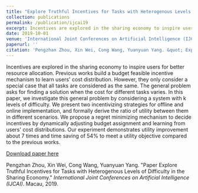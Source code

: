 ```yaml
---
title: "Explore Truthful Incentives for Tasks with Heterogenous Levels of Difficulty in the Sharing Economy"
collection: publications
permalink: /publication/ijcai19
excerpt: Incentives are explored in the sharing economy to inspire users for better resource allocation. Previous works build a budget feasible incentive mechanism to learn users' cost distribution. However, they only consider a special case that all tasks are considered as the same. The general problem asks for finding a solution when the cost for different tasks varies. In this paper, we investigate this general problem by considering a system with k levels of difficulty. We present two incentivizing strategies for offline and online implementation, and formally derive the ratio of utility between them in different scenarios. We propose a regret minimizing mechanism to decide incentives by dynamically adjusting budget assignment and learning from users' cost distributions. Our experiment demonstrates utility improvement about 7 times and time saving of 54% to meet a utility objective compared to the previous works.
date: 2019-10-01
venue: 'International Joint Conferences on Artificial Intelligence (IJCAI)'
paperurl: ''
citation: 'Pengzhan Zhou, Xin Wei, Cong Wang, Yuanyuan Yang. &quot; Explore Truthful Incentives for Tasks with Heterogenous Levels of Difficulty in the Sharing Economy.&quot; <i>International Joint Conferences on Artificial Intelligence (IJCAI)</i>, 2019.'
---
```

Incentives are explored in the sharing economy to inspire users for better resource allocation. Previous works build a budget feasible incentive mechanism to learn users' cost distribution. However, they only consider a special case that all tasks are considered as the same. The general problem asks for finding a solution when the cost for different tasks varies. In this paper, we investigate this general problem by considering a system with k levels of difficulty. We present two incentivizing strategies for offline and online implementation, and formally derive the ratio of utility between them in different scenarios. We propose a regret minimizing mechanism to decide incentives by dynamically adjusting budget assignment and learning from users' cost distributions. Our experiment demonstrates utility improvement about 7 times and time saving of 54% to meet a utility objective compared to the previous works.

[Download paper here](https://www.ijcai.org/proceedings/2019/0094.pdf)

Pengzhan Zhou, Xin Wei, Cong Wang, Yuanyuan Yang. "Paper Explore Truthful Incentives for Tasks with Heterogenous Levels of Difficulty in the Sharing Economy." <i>International Joint Conferences on Artificial Intelligence (IJCAI)</i>. Macau, 2019.
